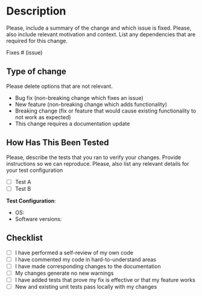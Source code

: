 # Description

Please, include a summary of the change and which issue is fixed.
Please, also include relevant motivation and context.
List any dependencies that are required for this change.

Fixes # (issue)

## Type of change

Please delete options that are not relevant.

- Bug fix (non-breaking change which fixes an issue)
- New feature (non-breaking change which adds functionality)
- Breaking change (fix or feature that would cause existing
    functionality to not work as expected)
-  This change requires a documentation update

## How Has This Been Tested

Please, describe the tests that you ran to verify your changes.
Provide instructions so we can reproduce.
Please, also list any relevant details for your test configuration

- [ ] Test A
- [ ] Test B

**Test Configuration**:

- OS:
- Software versions:

## Checklist

- [ ] I have performed a self-review of my own code
- [ ] I have commented my code in hard-to-understand areas
- [ ] I have made corresponding changes to the documentation
- [ ] My changes generate no new warnings
- [ ] I have added tests that prove my fix is effective or that my feature works
- [ ] New and existing unit tests pass locally with my changes
